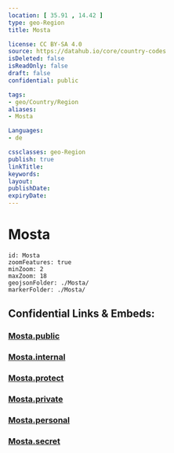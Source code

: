 ```yaml
---
location: [ 35.91 , 14.42 ] 
type: geo-Region
title: Mosta

license: CC BY-SA 4.0
source: https://datahub.io/core/country-codes
isDeleted: false
isReadOnly: false
draft: false
confidential: public

tags:
- geo/Country/Region
aliases:
- Mosta

Languages:
- de

cssclasses: geo-Region
publish: true
linkTitle: 
keywords: 
layout: 
publishDate: 
expiryDate: 
---
```


# Mosta

```leaflet
id: Mosta
zoomFeatures: true 
minZoom: 2 
maxZoom: 18
geojsonFolder: ./Mosta/
markerFolder: ./Mosta/
```


## Confidential Links & Embeds: 

### [Mosta.public](/_public/\Earth\Continent\Europe\Europe~South\Malta\Regions~Malta\Tramuntana\counties~TramuntanaMosta.public.md) 

### [Mosta.internal](/_internal/\Earth\Continent\Europe\Europe~South\Malta\Regions~Malta\Tramuntana\counties~TramuntanaMosta.internal.md) 

### [Mosta.protect](/_protect/\Earth\Continent\Europe\Europe~South\Malta\Regions~Malta\Tramuntana\counties~TramuntanaMosta.protect.md) 

### [Mosta.private](/_private/\Earth\Continent\Europe\Europe~South\Malta\Regions~Malta\Tramuntana\counties~TramuntanaMosta.private.md) 

### [Mosta.personal](/_personal/\Earth\Continent\Europe\Europe~South\Malta\Regions~Malta\Tramuntana\counties~TramuntanaMosta.personal.md) 

### [Mosta.secret](/_secret/\Earth\Continent\Europe\Europe~South\Malta\Regions~Malta\Tramuntana\counties~TramuntanaMosta.secret.md)

